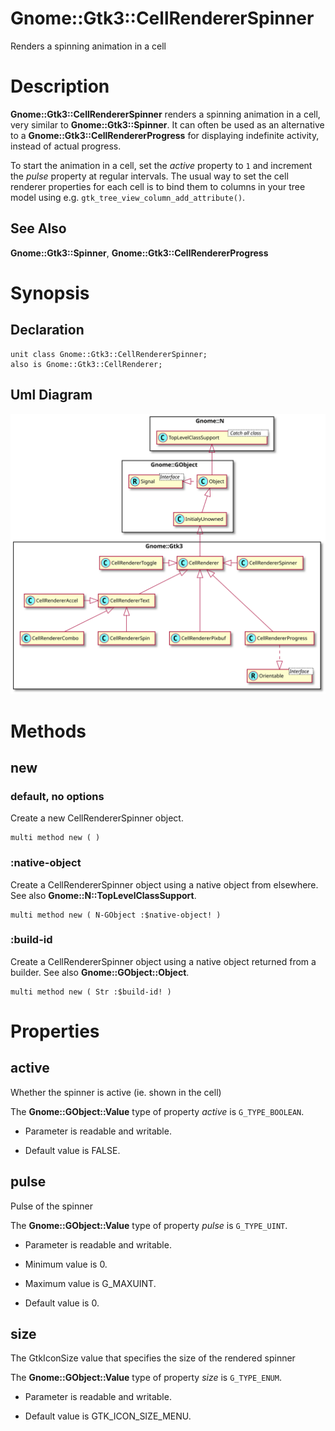 Gnome::Gtk3::CellRendererSpinner
================================

Renders a spinning animation in a cell

Description
===========

**Gnome::Gtk3::CellRendererSpinner** renders a spinning animation in a cell, very similar to **Gnome::Gtk3::Spinner**. It can often be used as an alternative to a **Gnome::Gtk3::CellRendererProgress** for displaying indefinite activity, instead of actual progress.

To start the animation in a cell, set the *active* property to `1` and increment the *pulse* property at regular intervals. The usual way to set the cell renderer properties for each cell is to bind them to columns in your tree model using e.g. `gtk_tree_view_column_add_attribute()`.

See Also
--------

**Gnome::Gtk3::Spinner**, **Gnome::Gtk3::CellRendererProgress**

Synopsis
========

Declaration
-----------

    unit class Gnome::Gtk3::CellRendererSpinner;
    also is Gnome::Gtk3::CellRenderer;

Uml Diagram
-----------

![](plantuml/CellRenderer-ea.svg)

Methods
=======

new
---

### default, no options

Create a new CellRendererSpinner object.

    multi method new ( )

### :native-object

Create a CellRendererSpinner object using a native object from elsewhere. See also **Gnome::N::TopLevelClassSupport**.

    multi method new ( N-GObject :$native-object! )

### :build-id

Create a CellRendererSpinner object using a native object returned from a builder. See also **Gnome::GObject::Object**.

    multi method new ( Str :$build-id! )

Properties
==========

active
------

Whether the spinner is active (ie. shown in the cell)

The **Gnome::GObject::Value** type of property *active* is `G_TYPE_BOOLEAN`.

  * Parameter is readable and writable.

  * Default value is FALSE.

pulse
-----

Pulse of the spinner

The **Gnome::GObject::Value** type of property *pulse* is `G_TYPE_UINT`.

  * Parameter is readable and writable.

  * Minimum value is 0.

  * Maximum value is G_MAXUINT.

  * Default value is 0.

size
----

The GtkIconSize value that specifies the size of the rendered spinner

The **Gnome::GObject::Value** type of property *size* is `G_TYPE_ENUM`.

  * Parameter is readable and writable.

  * Default value is GTK_ICON_SIZE_MENU.

